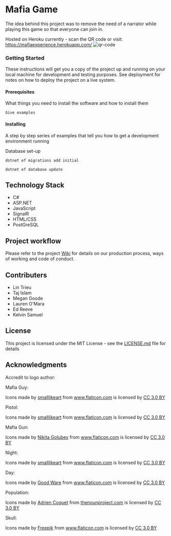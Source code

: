 ﻿# Mafia Game

The idea behind this project was to remove the need of a narrator while playing this game so that everyone can join in. 

Hosted on Heroku currently - scan the QR code or visit: https://mafiaexperience.herokuapp.com/ 
![qr-code](https://user-images.githubusercontent.com/36490540/61821937-5351d780-ae50-11e9-98eb-d764499808d1.png)

### Getting Started

These instructions will get you a copy of the project up and running on your local machine for development and testing purposes. See deployment for notes on how to deploy the project on a live system.

#### Prerequisites

What things you need to install the software and how to install them

```
Give examples
```

#### Installing

A step by step series of examples that tell you how to get a development environment running

Database set-up

```
dotnet ef migrations add initial
```
```
dotnet ef database update
```

## Technology Stack

* C# 
* ASP.NET
* JavaScript
* SignalR 
* HTML/CSS
* PostGreSQL

## Project workflow

Please refer to the project [Wiki](https://github.com/LinTrieu/mafia-experience/wiki/Workflow-and-ways-of-working) for details on our production process, ways of working and code of conduct.

## Contributers

* Lin Trieu
* Taj Islam
* Megan Goode
* Lauren O'Mara
* Ed Reeve
* Kelvin Samuel


## License

This project is licensed under the MIT License - see the [LICENSE.md](LICENSE.md) file for details

## Acknowledgments

Accredit to logo author:

Mafia Guy: <div>Icons made by <a href="https://www.flaticon.com/authors/smalllikeart" title="smalllikeart">smalllikeart</a> from <a href="https://www.flaticon.com/"                 title="Flaticon">www.flaticon.com</a> is licensed by <a href="http://creativecommons.org/licenses/by/3.0/"                 title="Creative Commons BY 3.0" target="_blank">CC 3.0 BY</a></div>

Pistol: <div>Icons made by <a href="https://www.flaticon.com/authors/smalllikeart" title="smalllikeart">smalllikeart</a> from <a href="https://www.flaticon.com/"                 title="Flaticon">www.flaticon.com</a> is licensed by <a href="http://creativecommons.org/licenses/by/3.0/"                 title="Creative Commons BY 3.0" target="_blank">CC 3.0 BY</a></div>

Mafia Gun: <div>Icons made by <a href="https://www.flaticon.com/authors/nikita-golubev" title="Nikita Golubev">Nikita Golubev</a> from <a href="https://www.flaticon.com/"                 title="Flaticon">www.flaticon.com</a> is licensed by <a href="http://creativecommons.org/licenses/by/3.0/"                 title="Creative Commons BY 3.0" target="_blank">CC 3.0 BY</a></div>

Night: <div>Icons made by <a href="https://www.flaticon.com/authors/smalllikeart" title="smalllikeart">smalllikeart</a> from <a href="https://www.flaticon.com/"                 title="Flaticon">www.flaticon.com</a> is licensed by <a href="http://creativecommons.org/licenses/by/3.0/"                 title="Creative Commons BY 3.0" target="_blank">CC 3.0 BY</a></div>

Day: <div>Icons made by <a href="https://www.flaticon.com/authors/good-ware" title="Good Ware">Good Ware</a> from <a href="https://www.flaticon.com/"                 title="Flaticon">www.flaticon.com</a> is licensed by <a href="http://creativecommons.org/licenses/by/3.0/"                 title="Creative Commons BY 3.0" target="_blank">CC 3.0 BY</a></div>

Population: <div>Icons made by <a href="https://thenounproject.com/coquet_adrien/" title="Adrien Coquet">Adrien Coquet</a> from <a href="https://thenounproject.com" title="Noun Project">thenounproject.com</a> is licensed by <a href="http://creativecommons.org/licenses/by/3.0/" title="Creative Commons BY 3.0" target="_blank">CC 3.0 BY</a></div>

Skull: <div>Icons made by <a href="https://www.freepik.com/" title="Freepik">Freepik</a> from <a href="https://www.flaticon.com/"                 title="Flaticon">www.flaticon.com</a> is licensed by <a href="http://creativecommons.org/licenses/by/3.0/"                 title="Creative Commons BY 3.0" target="_blank">CC 3.0 BY</a></div>
